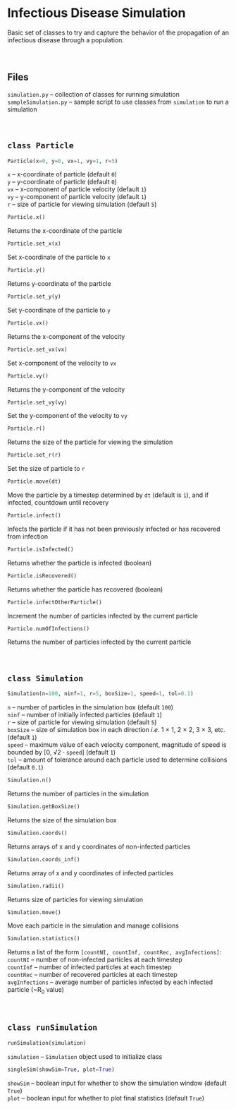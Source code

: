 # Infectious Disease Simulation

Basic set of classes to try and capture the behavior of the propagation of an infectious disease through a population.  
&nbsp;  
&nbsp;  

## Files  
`simulation.py` – collection of classes for running simulation  
`sampleSimulation.py` – sample script to use classes from `simulation` to run a simulation  
&nbsp;  
&nbsp;  

## `class Particle` 
```python
Particle(x=0, y=0, vx=1, vy=1, r=5)
```
`x` &ndash; x-coordinate of particle (default `0`)  
`y` &ndash; y-coordinate of particle (default `0`)  
`vx` &ndash; x-component of particle velocity (default `1`)  
`vy` &ndash; y-component of particle velocity (default `1`)  
`r` &ndash; size of particle for viewing simulation (default `5`)  

```python
Particle.x()
```
Returns the x-coordinate of the particle  

```python
Particle.set_x(x)
```
Set x-coordinate of the particle to `x`  

```python
Particle.y()
```
Returns y-coordinate of the particle  

```python
Particle.set_y(y)
```
Set y-coordinate of the particle to `y`  

```python
Particle.vx()
```
Returns the x-component of the velocity  

```python
Particle.set_vx(vx)
```
Set x-component of the velocity to `vx`  

```python
Particle.vy()
```
Returns the y-component of the velocity  

```python
Particle.set_vy(vy)
```
Set the y-component of the velocity to `vy`  

```python
Particle.r()
```
Returns the size of the particle for viewing the simulation  

```python
Particle.set_r(r)
```
Set the size of particle to `r`  

```python
Particle.move(dt)
```
Move the particle by a timestep determined by `dt` (default is `1`), and if infected, countdown until recovery  

```python
Particle.infect()
```
Infects the particle if it has not been previously infected or has recovered from infection  

```python
Particle.isInfected()
```
Returns whether the particle is infected (boolean)  

```python
Particle.isRecovered()
```
Returns whether the particle has recovered (boolean)  

```python
Particle.infectOtherParticle()
```
Increment the number of particles infected by the current particle  

```python
Particle.numOfInfections()
```
Returns the number of particles infected by the current particle  
&nbsp;  
&nbsp;  

## `class Simulation`
```python
Simulation(n=100, ninf=1, r=5, boxSize=1, speed=1, tol=0.1)
```
`n` &ndash; number of particles in the simulation box (default `100`)  
`ninf` &ndash; number of initially infected particles (default `1`)  
`r` &ndash; size of particle for viewing simulation (default `5`)   
`boxSize` &ndash; size of simulation box in each direction <i>i.e.</i> 1 &times; 1, 2 &times; 2, 3 &times; 3, etc. (default `1`)  
`speed` &ndash; maximum value of each velocity component, magnitude of speed is bounded by [0, &radic;2 &middot; `speed`] (default `1`)  
`tol` &ndash; amount of tolerance around each particle used to determine collisions (default `0.1`)  

```python
Simulation.n()
```
Returns the number of particles in the simulation  

```python
Simulation.getBoxSize()
```
Returns the size of the simulation box  

```python
Simulation.coords()
```
Returns arrays of x and y coordinates of non-infected particles  

```python
Simulation.coords_inf()
```
Returns array of x and y coordinates of infected particles  

```python
Simulation.radii()
```
Returns size of particles for viewing simulation  

```python
Simulation.move()
```
Move each particle in the simulation and manage collisions  

```python
Simulation.statistics()
```
Returns a list of the form `[countNI, countInf, countRec, avgInfections]`:  
`countNI` &ndash; number of non-infected particles at each timestep  
`countInf` &ndash; number of infected particles at each timestep  
`countRec` &ndash; number of recovered particles at each timestep  
`avgInfections` &ndash; average number of particles infected by each infected particle (~R<sub>0</sub> value)  
&nbsp;  
&nbsp;  

## `class runSimulation`
```python
runSimulation(simulation)
```
`simulation` &ndash; `Simulation` object used to initialize class

```python
singleSim(showSim=True, plot=True)
```
`showSim` &ndash; boolean input for whether to show the simulation window (default `True`)  
`plot` &ndash; boolean input for whether to plot final statistics (default `True`)
